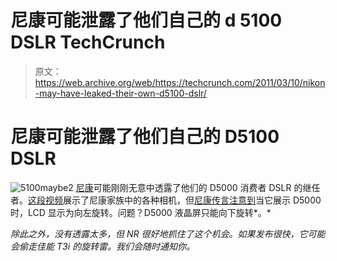 # 尼康可能泄露了他们自己的 d 5100 DSLR TechCrunch

> 原文：<https://web.archive.org/web/https://techcrunch.com/2011/03/10/nikon-may-have-leaked-their-own-d5100-dslr/>

# 尼康可能泄露了他们自己的 D5100 DSLR

![](img/a5cb8602e97b9a150a65325c41497f10.png "5100maybe2")
[尼康](https://web.archive.org/web/20221206220718/http://www.crunchgear.com/tag/nikon/)可能刚刚无意中透露了他们的 D5000 消费者 DSLR 的继任者。[这段视频](https://web.archive.org/web/20221206220718/http://www.youtube.com/watch?v=NtN1czfisFg)展示了尼康家族中的各种相机，但[尼康传言注意到](https://web.archive.org/web/20221206220718/http://nikonrumors.com/2011/03/09/did-nikon-korea-just-leak-the-nikon-d5100.aspx)当它展示 D5000 时，LCD 显示为向左旋转。问题？D5000 液晶屏只能向下旋转*。*

 *除此之外，没有透露太多，但 NR 很好地抓住了这个机会。如果发布很快，它可能会偷走佳能 T3i 的旋转雷。我们会随时通知你。*